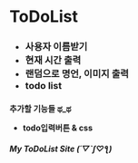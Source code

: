 # ToDoList

<h3><ul>
  <li>사용자 이름받기</li>
  <li>현재 시간 출력</li>
  <li>랜덤으로 명언, 이미지 출력</li>
  <li>todo list</li>
</ul></h3>

<h4> 추가할 기능들 ಥ_ಥ
<ul>
  <li>todo입력버튼 & css</li>
 </ul></h4>
  

<h5>
  My ToDoList Site (´▽`ʃ♡ƪ) <br>
  
 </h5>

<!-- 
  #7.4
  #7.5 -> todo loading 복습
-->
